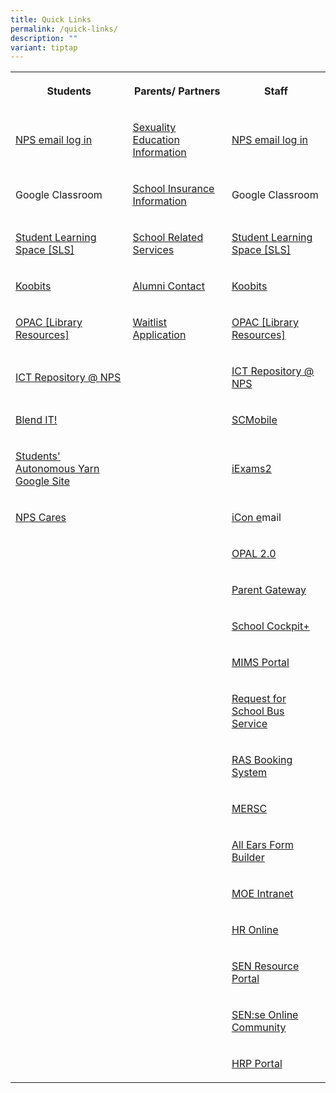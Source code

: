```yaml
---
title: Quick Links
permalink: /quick-links/
description: ""
variant: tiptap
---
```

<table><tbody><tr><th rowspan="1" colspan="1"><p>Students</p></th><th rowspan="1" colspan="1"><p>Parents/ Partners</p></th><th rowspan="1" colspan="1"><p>Staff</p></th></tr><tr><td rowspan="1" colspan="1"><p><a href="https://accounts.google.com/v3/signin/identifier?dsh=S335662702%3A1684994215306141&amp;continue=https%3A%2F%2Fmail.google.com%2Fmail%2Fu%2F0%2F&amp;emr=1&amp;followup=https%3A%2F%2Fmail.google.com%2Fmail%2Fu%2F0%2F&amp;ifkv=Af_xneFNS_o_Bzl_IW4ErG4P2b2gv18o16zlXMoHT8O64NHYRtyiy4R7thbsAhZ-Chz0v_lH6pUQnw&amp;osid=1&amp;passive=1209600&amp;service=mail&amp;flowName=GlifWebSignIn&amp;flowEntry=ServiceLogin" rel="noopener noreferrer" target="_blank"><u>NPS email log in</u></a></p></td><td rowspan="1" colspan="1"><p><a href="https://drive.google.com/file/d/1G2KiE7O-7GZRmPolramt1ibzmJmzQjKi/view?usp=sharing" rel="noopener noreferrer nofollow" target="_blank"><u>Sexuality Education Information</u></a></p></td><td rowspan="1" colspan="1"><p><a href="https://accounts.google.com/v3/signin/identifier?dsh=S335662702%3A1684994215306141&amp;continue=https%3A%2F%2Fmail.google.com%2Fmail%2Fu%2F0%2F&amp;emr=1&amp;followup=https%3A%2F%2Fmail.google.com%2Fmail%2Fu%2F0%2F&amp;ifkv=Af_xneFNS_o_Bzl_IW4ErG4P2b2gv18o16zlXMoHT8O64NHYRtyiy4R7thbsAhZ-Chz0v_lH6pUQnw&amp;osid=1&amp;passive=1209600&amp;service=mail&amp;flowName=GlifWebSignIn&amp;flowEntry=ServiceLogin" rel="noopener noreferrer" target="_blank"><u>NPS email log in</u></a></p></td></tr><tr><td rowspan="1" colspan="1"><p>Google Classroom</p></td><td rowspan="1" colspan="1"><p><a href="https://www.income.com.sg/group-insurance-for-schools-and-centres-and-moe/group-personal-accident-for-students" rel="noopener noreferrer nofollow" target="_blank"><u>School Insurance Information</u></a></p></td><td rowspan="1" colspan="1"><p>Google Classroom</p></td></tr><tr><td rowspan="1" colspan="1"><p><a href="https://vle.learning.moe.edu.sg/login" rel="noopener noreferrer" target="_blank"><u>Student Learning Space [SLS]</u></a></p></td><td rowspan="1" colspan="1"><p><a href="https://drive.google.com/file/d/1_N6KYl9W-fnRH47rPQavg7v_ndUl7XKv/view?usp=sharing" rel="noopener noreferrer" target="_blank">School Related Services</a></p></td><td rowspan="1" colspan="1"><p><a href="https://vle.learning.moe.edu.sg/login" rel="noopener noreferrer" target="_blank"><u>Student Learning Space [SLS]</u></a></p></td></tr><tr><td rowspan="1" colspan="1"><p><a href="https://www.koobits.com/" rel="noopener noreferrer" target="_blank"><u>Koobits</u></a></p></td><td rowspan="1" colspan="1"><p><a href="mailto:nps.alumni@gmail.com" rel="noopener noreferrer" target="_blank"><u>Alumni Contact</u></a></p></td><td rowspan="1" colspan="1"><p><a href="https://www.koobits.com/" rel="noopener noreferrer" target="_blank"><u>Koobits</u></a></p></td></tr><tr><td rowspan="1" colspan="1"><p><a href="https://schoolibrary.moe.edu.sg/northlandpri/cgi-bin/spydus.exe/MSGTRN/WPAC/HOME" rel="noopener noreferrer" target="_blank"><u>OPAC [Library Resources]</u></a></p></td><td rowspan="1" colspan="1"><p><a href="https://form.gov.sg/64fad1e6ac16050012155998" rel="noopener noreferrer" target="_blank">Waitlist Application</a></p></td><td rowspan="1" colspan="1"><p><a href="https://schoolibrary.moe.edu.sg/northlandpri/cgi-bin/spydus.exe/MSGTRN/WPAC/HOME" rel="noopener noreferrer" target="_blank"><u>OPAC [Library Resources]</u></a></p></td></tr><tr><td rowspan="1" colspan="1"><p><a href="https://sites.google.com/moe.edu.sg/ict-resources-nps/home/ict-tools" rel="noopener noreferrer" target="_blank"><u>ICT Repository @ NPS</u></a></p></td><td rowspan="1" colspan="1"><p></p></td><td rowspan="1" colspan="1"><p><a href="https://sites.google.com/moe.edu.sg/ict-resources-nps/home/ict-tools" rel="noopener noreferrer" target="_blank"><u>ICT Repository @ NPS</u></a></p></td></tr><tr><td rowspan="1" colspan="1"><p><a href="https://sites.google.com/moe.edu.sg/npsblendedlearning2021/home" rel="noopener noreferrer" target="_blank"><u>Blend IT!</u></a></p></td><td rowspan="1" colspan="1"><p></p></td><td rowspan="1" colspan="1"><p><a href="https://scmobile.moe.edu.sg/login" rel="noopener noreferrer" target="_blank"><u>SCMobile</u></a></p></td></tr><tr><td rowspan="1" colspan="1"><p><a href="https://sites.google.com/moe.edu.sg/npssay/home?authuser=1&amp;pli=1" rel="noopener noreferrer" target="_blank"><u>Students' Autonomous Yarn Google Site</u></a></p></td><td rowspan="1" colspan="1"><p></p></td><td rowspan="1" colspan="1"><p><a href="https://iexams.seab.gov.sg/" rel="noopener noreferrer" target="_blank"><u>iExams2</u></a></p></td></tr><tr><td rowspan="1" colspan="1"><p><a href="https://form.gov.sg/60d84995a9bcd8001181b630" rel="noopener noreferrer" target="_blank"><u>NPS Cares</u></a></p></td><td rowspan="1" colspan="1"><p></p></td><td rowspan="1" colspan="1"><p><a href="http://icon.moe.edu.sg/" rel="noopener noreferrer" target="_blank"><u>iCon e</u></a>mail</p></td></tr><tr><td rowspan="1" colspan="1"><p></p></td><td rowspan="1" colspan="1"><p></p></td><td rowspan="1" colspan="1"><p><a href="https://idm.opal2.moe.edu.sg/" rel="noopener noreferrer" target="_blank"><u>OPAL 2.0</u></a></p></td></tr><tr><td rowspan="1" colspan="1"><p></p></td><td rowspan="1" colspan="1"><p></p></td><td rowspan="1" colspan="1"><p><a href="https://pg.moe.edu.sg/" rel="noopener noreferrer" target="_blank"><u>Parent Gateway</u></a></p></td></tr><tr><td rowspan="1" colspan="1"><p></p></td><td rowspan="1" colspan="1"><p></p></td><td rowspan="1" colspan="1"><p><a href="https://schoolcockpit.moe.gov.sg/academic" rel="noopener noreferrer" target="_blank"><u>School Cockpit+</u></a></p></td></tr><tr><td rowspan="1" colspan="1"><p></p></td><td rowspan="1" colspan="1"><p></p></td><td rowspan="1" colspan="1"><p><a href="https://idp.mims.moe.gov.sg/nidp/saml2/sso" rel="noopener noreferrer" target="_blank"><u>MIMS Portal</u></a></p></td></tr><tr><td rowspan="1" colspan="1"><p></p></td><td rowspan="1" colspan="1"><p></p></td><td rowspan="1" colspan="1"><p><a href="https://form.gov.sg/5e05a7c38967b800114c14d6" rel="noopener noreferrer" target="_blank"><u>Request for School Bus Service</u></a></p></td></tr><tr><td rowspan="1" colspan="1"><p></p></td><td rowspan="1" colspan="1"><p></p></td><td rowspan="1" colspan="1"><p><a href="http://n1729padmw00861.schools.moe.edu.sg/ras/" rel="noopener noreferrer" target="_blank"><u>RAS Booking System</u></a></p></td></tr><tr><td rowspan="1" colspan="1"><p></p></td><td rowspan="1" colspan="1"><p></p></td><td rowspan="1" colspan="1"><p><a href="https://www.mesrc.net/" rel="noopener noreferrer" target="_blank"><u>MERSC</u></a></p></td></tr><tr><td rowspan="1" colspan="1"><p></p></td><td rowspan="1" colspan="1"><p></p></td><td rowspan="1" colspan="1"><p><a href="https://forms.moe.edu.sg/" rel="noopener noreferrer" target="_blank"><u>All Ears Form Builder</u></a></p></td></tr><tr><td rowspan="1" colspan="1"><p></p></td><td rowspan="1" colspan="1"><p></p></td><td rowspan="1" colspan="1"><p><a href="https://intranet.moe.gov.sg/my-workspace-admin/Pages/applications/index.aspx" rel="noopener noreferrer" target="_blank"><u>MOE Intranet</u></a></p></td></tr><tr><td rowspan="1" colspan="1"><p></p></td><td rowspan="1" colspan="1"><p></p></td><td rowspan="1" colspan="1"><p><a href="http://intranet.moe.gov.sg/hronline/Pages/Home.aspx" rel="noopener noreferrer" target="_blank"><u>HR Online</u></a></p></td></tr><tr><td rowspan="1" colspan="1"><p></p></td><td rowspan="1" colspan="1"><p></p></td><td rowspan="1" colspan="1"><p><a href="https://intranet.moe.gov.sg/send/Pages/SEN_Resource_Portal.aspx" rel="noopener noreferrer" target="_blank">SEN Resource Portal</a></p></td></tr><tr><td rowspan="1" colspan="1"><p></p></td><td rowspan="1" colspan="1"><p></p></td><td rowspan="1" colspan="1"><p><a href="https://go.gov.sg/sense-community" rel="noopener noreferrer" target="_blank">SEN:se Online Community</a></p></td></tr><tr><td rowspan="1" colspan="1"><p></p></td><td rowspan="1" colspan="1"><p></p></td><td rowspan="1" colspan="1"><p><a href="https://www.hrp.gov.sg/hrp/#/" rel="noopener noreferrer" target="_blank">HRP Portal</a></p></td></tr></tbody></table><p></p>